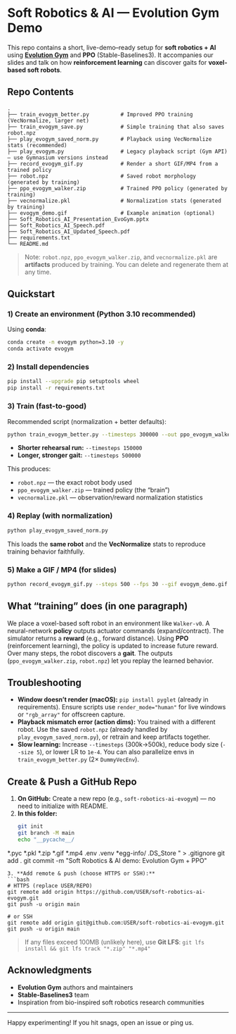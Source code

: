 # Soft Robotics & AI — Evolution Gym Demo

This repo contains a short, live-demo–ready setup for **soft robotics + AI** using
[**Evolution Gym**](https://evolutiongym.github.io/) and **PPO** (Stable-Baselines3).
It accompanies our slides and talk on how **reinforcement learning** can discover gaits
for **voxel-based soft robots**.

## Repo Contents

```
.
├── train_evogym_better.py          # Improved PPO training (VecNormalize, larger net)
├── train_evogym_save.py            # Simple training that also saves robot.npz
├── play_evogym_saved_norm.py       # Playback using VecNormalize stats (recommended)
├── play_evogym.py                  # Legacy playback script (Gym API) – use Gymnasium versions instead
├── record_evogym_gif.py            # Render a short GIF/MP4 from a trained policy
├── robot.npz                       # Saved robot morphology (generated by training)
├── ppo_evogym_walker.zip           # Trained PPO policy (generated by training)
├── vecnormalize.pkl                # Normalization stats (generated by training)
├── evogym_demo.gif                 # Example animation (optional)
├── Soft_Robotics_AI_Presentation_EvoGym.pptx
├── Soft_Robotics_AI_Speech.pdf
├── Soft_Robotics_AI_Updated_Speech.pdf
├── requirements.txt
└── README.md
```

> Note: `robot.npz`, `ppo_evogym_walker.zip`, and `vecnormalize.pkl` are **artifacts** produced by training.
> You can delete and regenerate them at any time.

## Quickstart

### 1) Create an environment (Python 3.10 recommended)

Using **conda**:
```bash
conda create -n evogym python=3.10 -y
conda activate evogym
```

### 2) Install dependencies

```bash
pip install --upgrade pip setuptools wheel
pip install -r requirements.txt
```

### 3) Train (fast-to-good)

Recommended script (normalization + better defaults):

```bash
python train_evogym_better.py --timesteps 300000 --out ppo_evogym_walker --size 6
```

- **Shorter rehearsal run:** `--timesteps 150000`
- **Longer, stronger gait:** `--timesteps 500000`

This produces:
- `robot.npz` — the exact robot body used
- `ppo_evogym_walker.zip` — trained policy (the “brain”)
- `vecnormalize.pkl` — observation/reward normalization statistics

### 4) Replay (with normalization)

```bash
python play_evogym_saved_norm.py
```

This loads the **same robot** and the **VecNormalize** stats to reproduce training behavior faithfully.

### 5) Make a GIF / MP4 (for slides)

```bash
python record_evogym_gif.py --steps 500 --fps 30 --gif evogym_demo.gif --mp4 evogym_demo.mp4
```

## What “training” does (in one paragraph)

We place a voxel-based soft robot in an environment like `Walker-v0`. A neural-network **policy** outputs
actuator commands (expand/contract). The simulator returns a **reward** (e.g., forward distance). Using **PPO**
(reinforcement learning), the policy is updated to increase future reward. Over many steps, the robot discovers a **gait**.
The outputs (`ppo_evogym_walker.zip`, `robot.npz`) let you replay the learned behavior.

## Troubleshooting

- **Window doesn’t render (macOS):** `pip install pyglet` (already in requirements). Ensure scripts use `render_mode="human"` for live windows or `"rgb_array"` for offscreen capture.
- **Playback mismatch error (action dims):** You trained with a different robot. Use the saved `robot.npz` (already handled by `play_evogym_saved_norm.py`), or retrain and keep artifacts together.
- **Slow learning:** Increase `--timesteps` (300k→500k), reduce body size (`--size 5`), or lower LR to `1e-4`. You can also parallelize envs in `train_evogym_better.py` (2× `DummyVecEnv`).

## Create & Push a GitHub Repo

1. **On GitHub:** Create a new repo (e.g., `soft-robotics-ai-evogym`) — no need to initialize with README.
2. **In this folder:**
   ```bash
   git init
   git branch -M main
   echo "__pycache__/
*.pyc
*.pkl
*.zip
*.gif
*.mp4
.env
.venv
*egg-info/
.DS_Store
" > .gitignore
   git add .
   git commit -m "Soft Robotics & AI demo: Evolution Gym + PPO"
   ```
3. **Add remote & push (choose HTTPS or SSH):**
   ```bash
   # HTTPS (replace USER/REPO)
   git remote add origin https://github.com/USER/soft-robotics-ai-evogym.git
   git push -u origin main

   # or SSH
   git remote add origin git@github.com:USER/soft-robotics-ai-evogym.git
   git push -u origin main
   ```

> If any files exceed 100MB (unlikely here), use **Git LFS**:
> `git lfs install && git lfs track "*.zip" "*.mp4"`

## Acknowledgments

- **Evolution Gym** authors and maintainers
- **Stable-Baselines3** team
- Inspiration from bio-inspired soft robotics research communities

---

Happy experimenting! If you hit snags, open an issue or ping us.
